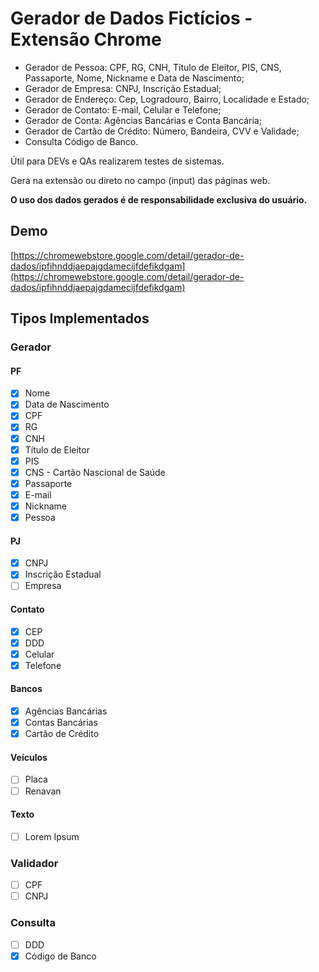 # Gerador de Dados Fictícios - Extensão Chrome

* Gerador de Pessoa: CPF, RG, CNH, Título de Eleitor, PIS, CNS, Passaporte, Nome, Nickname e Data de Nascimento;
* Gerador de Empresa: CNPJ, Inscrição Estadual;
* Gerador de Endereço: Cep, Logradouro, Bairro, Localidade e Estado;
* Gerador de Contato: E-mail, Celular e Telefone;
* Gerador de Conta: Agências Bancárias e  Conta Bancária;
* Gerador de Cartão de Crédito: Número, Bandeira, CVV e Validade;
* Consulta Código de Banco.

Útil para DEVs e QAs realizarem testes de sistemas.

Gera na extensão ou direto no campo (input) das páginas web.

**O uso dos dados gerados é de responsabilidade exclusiva do usuário.**

## Demo

[https://chromewebstore.google.com/detail/gerador-de-dados/ipfihnddjaepajgdamecijfdefikdgam](https://chromewebstore.google.com/detail/gerador-de-dados/ipfihnddjaepajgdamecijfdefikdgam)

## Tipos Implementados

### Gerador

#### PF

- [X] Nome
- [X] Data de Nascimento
- [X] CPF
- [X] RG
- [X] CNH
- [X] Título de Eleitor
- [X] PIS
- [X] CNS - Cartão Nascional de Saúde
- [X] Passaporte
- [X] E-mail
- [X] Nickname
- [X] Pessoa

#### PJ

- [X] CNPJ
- [X] Inscrição Estadual
- [ ] Empresa

#### Contato

- [X] CEP
- [X] DDD
- [X] Celular
- [X] Telefone

#### Bancos

- [X] Agências Bancárias
- [X] Contas Bancárias
- [X] Cartão de Crédito

#### Veículos

- [ ] Placa
- [ ] Renavan

#### Texto

- [ ] Lorem Ipsum

### Validador

- [ ] CPF
- [ ] CNPJ

### Consulta

- [ ] DDD
- [X] Código de Banco
